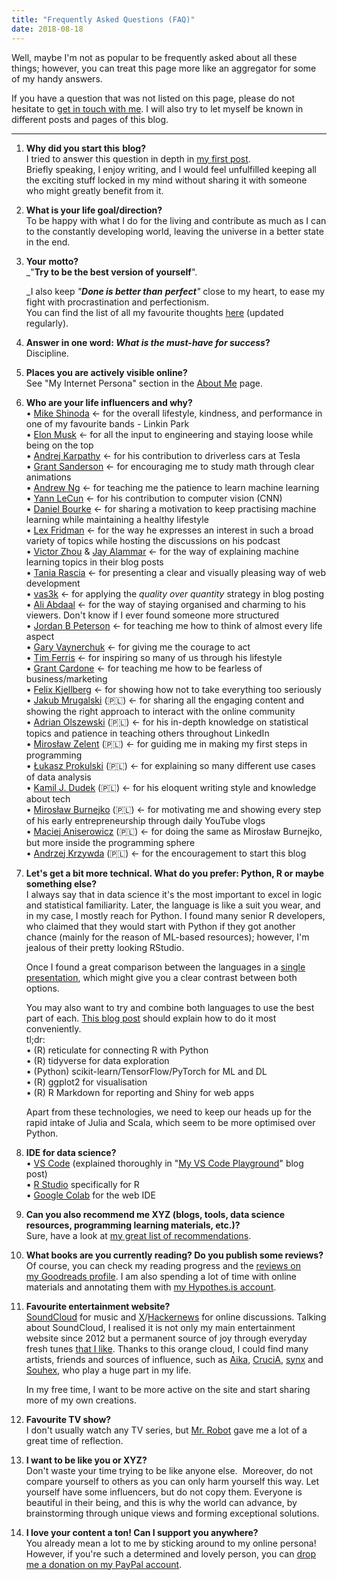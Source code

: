 ```yaml
---
title: "Frequently Asked Questions (FAQ)"
date: 2018-08-18
---
```


Well, maybe I'm not as popular to be frequently asked about all these things; however, you can treat this page more like an aggregator for some of my handy answers.  
  
If you have a question that was not listed on this page, please do not hesitate to [get in touch with me](https://pawelcislo.com/contact/). I will also try to let myself be known in different posts and pages of this blog.

* * *

1. **Why did you start this** **blog?**  
    I tried to answer this question in depth in [my first post](https://pawelcislo.com/2018/09/07/foreword-of-the-greater-intention/).  
    Briefly speaking, I enjoy writing, and I would feel unfulfilled keeping all the exciting stuff locked in my mind without sharing it with someone who might greatly benefit from it.  

2. **What is your life goal/direction?**  
    To be happy with what I do for the living and contribute as much as I can to the constantly developing world, leaving the universe in a better state in the end.  

3. **Your** **motto?**  
    _"**Try to be the best version of yourself**".  

    _I also keep _"**Done is better than**_ _**perfect**"_ close to my heart, to ease my fight with procrastination and perfectionism.  
    You can find the list of all my favourite thoughts [here](https://pawelcislo.com/favourite-thoughts/) (updated regularly).  

4. **Answer in one word: _What is the must-have for success_?**  
    Discipline.  

5. **Places you are actively visible online?**  
    See "My Internet Persona" section in the [About Me](https://pawelcislo.com/about/) page.  

6. **Who are your life influencers and why?**  
    • [Mike Shinoda](http://www.mikeshinoda.com/) ← for the overall lifestyle, kindness, and performance in one of my favourite bands - Linkin Park  
    • [Elon Musk](https://en.wikipedia.org/wiki/Elon_Musk) ← for all the input to engineering and staying loose while being on the top  
    • [Andrej Karpathy](https://karpathy.github.io/) ← for his contribution to driverless cars at Tesla  
    • [Grant Sanderson](https://www.youtube.com/channel/UCYO_jab_esuFRV4b17AJtAw) ← for encouraging me to study math through clear animations  
    • [Andrew Ng](https://www.andrewng.org/) ← for teaching me the patience to learn machine learning  
    • [Yann LeCun](http://yann.lecun.com/) ← for his contribution to computer vision (CNN)  
    • [Daniel Bourke](https://www.mrdbourke.com/) ← for sharing a motivation to keep practising machine learning while maintaining a healthy lifestyle  
    • [Lex Fridman](https://lexfridman.com/) ← for the way he expresses an interest in such a broad variety of topics while hosting the discussions on his podcast  
    • [Victor Zhou](https://victorzhou.com/) & [Jay Alammar](https://jalammar.github.io/) ← for the way of explaining machine learning topics in their blog posts  
    • [Tania Rascia](https://www.taniarascia.com/) ← for presenting a clear and visually pleasing way of web development  
    • [vas3k](https://vas3k.com/) ← for applying the _quality over quantity_ strategy in blog posting  
    • [Ali Abdaal](https://aliabdaal.com/) ← for the way of staying organised and charming to his viewers. Don't know if I ever found someone more structured  
    • [Jordan B Peterson](https://jordanbpeterson.com/) ← for teaching me how to think of almost every life aspect  
    • [Gary Vaynerchuk](https://www.garyvaynerchuk.com/) ← for giving me the courage to act  
    • [Tim Ferris](https://tim.blog/) ← for inspiring so many of us through his lifestyle  
    • [Grant Cardone](https://grantcardone.com/) ← for teaching me how to be fearless of business/marketing  
    • [Felix Kjellberg](https://www.youtube.com/channel/UC-lHJZR3Gqxm24_Vd_AJ5Yw) ← for showing how not to take everything too seriously  
    • [Jakub Mrugalski](https://mrugalski.pl/) (🇵🇱) ← for sharing all the engaging content and showing the right approach to interact with the online community  
    • [Adrian Olszewski](https://www.linkedin.com/in/adrianolszewski/) (🇵🇱) ← for his in-depth knowledge on statistical topics and patience in teaching others throughout LinkedIn  
    • [Mirosław Zelent](https://miroslawzelent.pl/) (🇵🇱) ← for guiding me in making my first steps in programming  
    • [Łukasz Prokulski](https://blog.prokulski.science/) (🇵🇱) ← for explaining so many different use cases of data analysis  
    • [Kamil J. Dudek](https://blog.xn--oo-7j4ac2n.xn--q9jyb4c/) (🇵🇱) ← for his eloquent writing style and knowledge about tech  
    • [Mirosław Burnejko](https://www.youtube.com/channel/UCwmFNbGnBeEy9nTt42F4WHw) (🇵🇱) ← for motivating me and showing every step of his early entrepreneurship through daily YouTube vlogs  
    • [Maciej Aniserowicz](https://www.youtube.com/channel/UCACp5rqV3Ki0SNdXWDBLhRA) (🇵🇱) ← for doing the same as Mirosław Burnejko, but more inside the programming sphere  
    • [Andrzej Krzywda](https://www.youtube.com/channel/UCmrGGj6Y_XQuockwwI3yemA) (🇵🇱) ← for the encouragement to start this blog  

7. **Let's get a bit more technical. What do you prefer: Python, R or maybe something else?**  
    I always say that in data science it's the most important to excel in logic and statistical familiarity. Later, the language is like a suit you wear, and in my case, I mostly reach for Python. I found many senior R developers, who claimed that they would start with Python if they got another chance (mainly for the reason of ML-based resources); however, I'm jealous of their pretty looking RStudio.  

    Once I found a great comparison between the languages in a [single presentation](https://www.slideshare.net/VineetJaiswal8/r-and-python-a-code-demo), which might give you a clear contrast between both options.  

    You may also want to try and combine both languages to use the best part of each. [This blog post](https://www.business-science.io/business/2018/10/08/python-and-r.html) should explain how to do it most conveniently.  
    tl;dr:  
    • (R) reticulate for connecting R with Python  
    • (R) tidyverse for data exploration  
    • (Python) scikit-learn/TensorFlow/PyTorch for ML and DL  
    • (R) ggplot2 for visualisation  
    • (R) R Markdown for reporting and Shiny for web apps  

    Apart from these technologies, we need to keep our heads up for the rapid intake of Julia and Scala, which seem to be more optimised over Python.  

8. **IDE for data science?**  
    • [VS Code](https://code.visualstudio.com/) (explained thoroughly in "[My VS Code Playground](https://pawelcislo.com/2021/11/14/my-vs-code-playground/)" blog post)  
    • [R Studio](https://www.rstudio.com/) specifically for R  
    • [Google Colab](https://colab.research.google.com/) for the web IDE  

9. **Can you also recommend me XYZ (blogs, tools, data science resources, programming learning materials, etc.)?**  
    Sure, have a look at [my great list of recommendations](https://pawelcislo.com/recommendations/).  

10. **What books are you currently reading? Do you publish some reviews?**  
    Of course, you can check my reading progress and the [reviews on my Goodreads profile](https://www.goodreads.com/review/list/57442889-pawel-cislo?order=d&shelf=read&sort=review&view=reviews). I am also spending a lot of time with online materials and annotating them with [my Hypothes.is account](https://hypothes.is/users/pyxelr).  

11. **Favourite entertainment website?**  
    [SoundCloud](https://soundcloud.com/) for music and [X](https://x.com/)/[Hackernews](https://news.ycombinator.com/) for online discussions. Talking about SoundCloud, I realised it is not only my main entertainment website since 2012 but a permanent source of joy through everyday fresh tunes [that I like](https://soundcloud.com/pyxelr/likes). Thanks to this orange cloud, I could find many artists, friends and sources of influence, such as [Aika](https://soundcloud.com/i-am-aika), [CruciA](https://soundcloud.com/crucia), [synx](https://soundcloud.com/synxelectronic) and [Souhex](https://soundcloud.com/souhex), who play a huge part in my life.  

    In my free time, I want to be more active on the site and start sharing more of my own creations.  

12. **Favourite TV show?**  
    I don't usually watch any TV series, but [Mr. Robot](https://www.imdb.com/title/tt4158110/) gave me a lot of a great time of reflection.  

13. **I want to be like you or XYZ?**  
    Don't waste your time trying to be like anyone else.  Moreover, do not compare yourself to others as you can only harm yourself this way. Let yourself have some influencers, but do not copy them. Everyone is beautiful in their being, and this is why the world can advance, by brainstorming through unique views and forming exceptional solutions.  

14. **I love your content a ton! Can I support you anywhere?**  
    You already mean a lot to me by sticking around to my online persona! However, if you're such a determined and lovely person, you can [drop me a donation on my PayPal account](https://www.paypal.me/pawelcislo/3.14).
